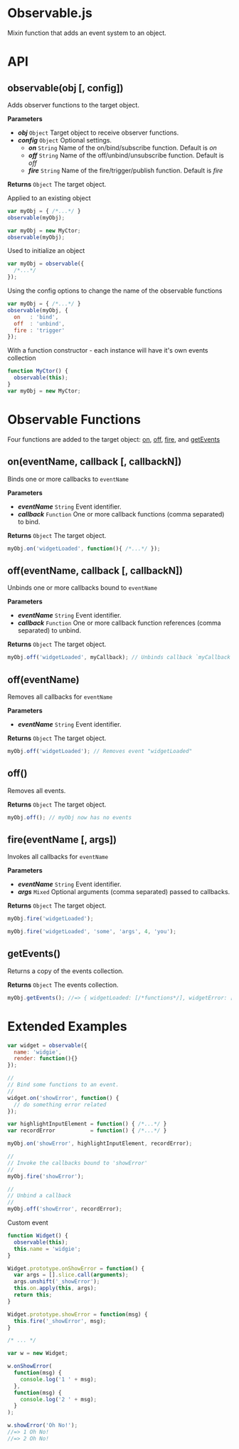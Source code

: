 Observable.js
=============

Mixin function that adds an event system to an object.


API
===


observable(obj [, config])
--------------------------

Adds observer functions to the target object.

__Parameters__

- __*obj*__ `Object` Target object to receive observer functions.
- __*config*__ `Object` Optional settings.
  - __*on*__ `String` Name of the on/bind/subscribe function. Default is *on*
  - __*off*__ `String` Name of the off/unbind/unsubscribe function. Default is *off*
  - __*fire*__ `String` Name of the fire/trigger/publish function. Default is *fire*

__Returns__
`Object` The target object.

Applied to an existing object

```js
var myObj = { /*...*/ }
observable(myObj);
```
```js
var myObj = new MyCtor;
observable(myObj);
```

Used to initialize an object

```js
var myObj = observable({
  /*...*/
});
```

Using the config options to change the name of the observable functions

```js
var myObj = { /*...*/ }
observable(myObj, {
  on   : 'bind',
  off  : 'unbind',
  fire : 'trigger'
});
```

With a function constructor - each instance will have it's own events collection

```js
function MyCtor() {
  observable(this);
}
var myObj = new MyCtor;
```


Observable Functions
====================

Four functions are added to the target object:
[on](#on), [off](#off), [fire](#fire), and [getEvents](#getEvents)


<a name="on"></a>
on(eventName, callback [, callbackN])
-------------------------------------

Binds one or more callbacks to `eventName`

__Parameters__

- __*eventName*__ `String` Event identifier.
- __*callback*__ `Function` One or more callback functions (comma separated) to bind.

__Returns__
`Object` The target object.

```js
myObj.on('widgetLoaded', function(){ /*...*/ });
```


<a name="off"></a>
off(eventName, callback [, callbackN])
--------------------------------------

Unbinds one or more callbacks bound to `eventName`

__Parameters__

- __*eventName*__ `String` Event identifier.
- __*callback*__ `Function` One or more callback function references (comma separated) to unbind.

__Returns__
`Object` The target object.

```js
myObj.off('widgetLoaded', myCallback); // Unbinds callback `myCallback`
```


off(eventName)
--------------

Removes all callbacks for `eventName`

__Parameters__

- __*eventName*__ `String` Event identifier.

__Returns__
`Object` The target object.

```js
myObj.off('widgetLoaded'); // Removes event "widgetLoaded"
```


off()
-----

Removes all events.

__Returns__
`Object` The target object.

```js
myObj.off(); // myObj now has no events
```


<a name="fire"></a>
fire(eventName [, args])
------------------------

Invokes all callbacks for `eventName`

__Parameters__

- __*eventName*__ `String` Event identifier.
- __*args*__ `Mixed` Optional arguments (comma separated) passed to callbacks.

__Returns__
`Object` The target object.

```js
myObj.fire('widgetLoaded');
```
```js
myObj.fire('widgetLoaded', 'some', 'args', 4, 'you');
```


<a name="getEvents"></a>
getEvents()
-----------

Returns a copy of the events collection.

__Returns__
`Object` The events collection.

```js
myObj.getEvents(); //=> { widgetLoaded: [/*functions*/], widgetError: [/*...*/] }
```


Extended Examples
=================

```js
var widget = observable({
  name: 'widgie',
  render: function(){}
});

//
// Bind some functions to an event.
//
widget.on('showError', function() {
  // do something error related
});

var highlightInputElement = function() { /*...*/ }
var recordError           = function() { /*...*/ }

myObj.on('showError', highlightInputElement, recordError);

//
// Invoke the callbacks bound to 'showError'
//
myObj.fire('showError');

//
// Unbind a callback
//
myObj.off('showError', recordError);
```

Custom event

```js
function Widget() {
  observable(this);
  this.name = 'widgie';
}

Widget.prototype.onShowError = function() {
  var args = [].slice.call(arguments);
  args.unshift('_showError');
  this.on.apply(this, args);
  return this;
}

Widget.prototype.showError = function(msg) {
  this.fire('_showError', msg);
}

/* ... */

var w = new Widget;

w.onShowError(
  function(msg) {
    console.log('1 ' + msg);
  },
  function(msg) {
    console.log('2 ' + msg);
  }
);

w.showError('Oh No!');
//=> 1 Oh No!
//=> 2 Oh No!
```

